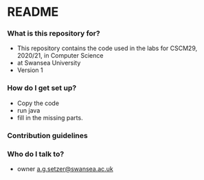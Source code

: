 # README #

### What is this repository for? ###

* This repository contains the code used in the labs for CSCM29, 2020/21, in Computer Science
*   at Swansea University
* Version 1

### How do I get set up? ###

* Copy the code
* run java
* fill in the missing parts.

### Contribution guidelines ###

### Who do I talk to? ###

* owner a.g.setzer@swansea.ac.uk
